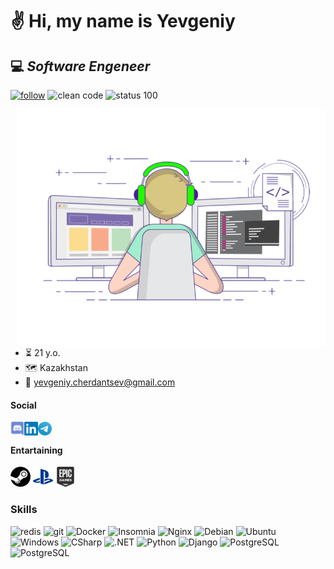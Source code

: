 # ✌️ Hi, my name is Yevgeniy  
## 💻 _Software Engeneer_


<a href="https://github.com/y-cherdantsev"><img alt="follow" src="https://img.shields.io/github/followers/y-cherdantsev?label=Follow&color=fedcba" /></a>
<img alt="clean code" src="https://img.shields.io/badge/Clean%20Code-Guru-_.svg?style=flat" />
<img alt="status 100" src="https://img.shields.io/badge/100-Continue-_.svg?style=flat" />

<img align="right" alt="GIF" src="https://raw.githubusercontent.com/y-cherdantsev/y-cherdantsev/main/assets/coding-freak.gif" width="494" height="380" />

- ⏳ 21 y.o.
- 🗺️ Kazakhstan
- 📧 [yevgeniy.cherdantsev@gmail.com](mailto:yevgeniy.cherdantsev@gmail.com)



#### Social
<p align="left">
<a href="https://discordapp.com/users/795177236369244161"><img align="left" alt="Discord" width="22px" src="https://raw.githubusercontent.com/y-cherdantsev/y-cherdantsev/main/assets/discord.svg" /></a>
<a href="https://www.linkedin.com/in/yevgeniy-cherdantsev-74b69517a/"><img align="left" alt="LinkedIN" width="22px" src="https://raw.githubusercontent.com/y-cherdantsev/y-cherdantsev/main/assets/linkedin.svg" /></a>
<a href="https://t.me/ycherdantsev"><img align="left" alt="Telegram" width="22px" src="https://raw.githubusercontent.com/y-cherdantsev/y-cherdantsev/main/assets/telegram.svg" /></a>
</p>

<br>

#### Entartaining
<p align="left">
<a href="https://steamcommunity.com/id/y_cherdantsev"><img alt="Steam" title="Steam" height="32" width="32" src="https://raw.githubusercontent.com/y-cherdantsev/y-cherdantsev/main/assets/steam.svg"></a>  
<a href="#"><img alt="PlayStation - drumnkiller" title="PlayStation - drumnkiller" height="32" width="32" src="https://raw.githubusercontent.com/y-cherdantsev/y-cherdantsev/main/assets/playstation.svg"></a>
<a href="#"><img alt="Epic Games - y.cherdantsev" title="Epic Games - PeterTheHan" height="32" width="32" src="https://raw.githubusercontent.com/y-cherdantsev/y-cherdantsev/main/assets/epicgames.svg"></a>
</p>

### Skills
<p>
  <img alt="redis" src="https://img.shields.io/badge/redis-%23DD0031.svg?&style=flat&logo=redis&logoColor=white" />
  <img alt="git" src="https://img.shields.io/badge/-Git-F05032?style=flat&logo=git&logoColor=white" />
  <img alt="Docker" src="https://img.shields.io/badge/-Docker-46a2f1?style=flat&logo=docker&logoColor=white" />
  <img alt="Insomnia" src="https://img.shields.io/badge/-Insomnia-5849BE?style=flat&logo=insomnia&logoColor=white" />
  <img alt="Nginx" src="https://img.shields.io/badge/nginx-%23009639.svg?&style=flat&logo=nginx&logoColor=white" />
  <img alt="Debian" src="https://img.shields.io/badge/Debian-D70A53?style=flat&logo=debian&logoColor=white" />
  <img alt="Ubuntu" src="https://img.shields.io/badge/Ubuntu-E95420?style=flat&logo=graphql&logoColor=white" />
  <img alt="Windows" src="https://img.shields.io/badge/Windows-0078D6?style=flat&logo=graphql&logoColor=white" />
  <img alt="CSharp" src="https://img.shields.io/badge/C%23-239120?style=flat&logo=graphql&logoColor=white" />
  <img alt=".NET" src="https://img.shields.io/badge/.NET-5C2D91?style=flat&logo=graphql&logoColor=white" />
  <img alt="Python" src="https://img.shields.io/badge/Python-3776AB?style=flat&logo=graphql&logoColor=white" />
  <img alt="Django" src="https://img.shields.io/badge/Django-092E20?style=flat&logo=graphql&logoColor=white" />
  <img alt="PostgreSQL" src="https://img.shields.io/badge/PostgreSQL-316192?style=flat&logo=graphql&logoColor=white" />
  <img alt="PostgreSQL" src="https://img.shields.io/badge/GitLabCI-%23181717.svg?&style=flat&logo=gitlab&logoColor=white" />
</p>
